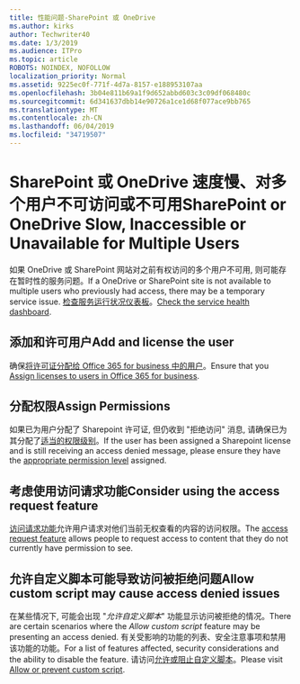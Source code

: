 ```yaml
---
title: 性能问题-SharePoint 或 OneDrive
ms.author: kirks
author: Techwriter40
ms.date: 1/3/2019
ms.audience: ITPro
ms.topic: article
ROBOTS: NOINDEX, NOFOLLOW
localization_priority: Normal
ms.assetid: 9225ec0f-771f-4d7a-8157-e188953107aa
ms.openlocfilehash: 3b04e811b69a1f9d652abbd603c3c09df068480c
ms.sourcegitcommit: 6d341637dbb14e90726a1ce1d68f077ace9bb765
ms.translationtype: MT
ms.contentlocale: zh-CN
ms.lasthandoff: 06/04/2019
ms.locfileid: "34719507"
---
```

# <a name="sharepoint-or-onedrive-slow-inaccessible-or-unavailable-for-multiple-users"></a><span data-ttu-id="a779f-102">SharePoint 或 OneDrive 速度慢、对多个用户不可访问或不可用</span><span class="sxs-lookup"><span data-stu-id="a779f-102">SharePoint or OneDrive Slow, Inaccessible or Unavailable for Multiple Users</span></span>

<span data-ttu-id="a779f-103">如果 OneDrive 或 SharePoint 网站对之前有权访问的多个用户不可用, 则可能存在暂时性的服务问题。</span><span class="sxs-lookup"><span data-stu-id="a779f-103">If a OneDrive or SharePoint site is not available to multiple users who previously had access, there may be a temporary service issue.</span></span> <span data-ttu-id="a779f-104">[检查服务运行状况仪表板](https://portal.office.com/adminportal/home#/servicehealth)。</span><span class="sxs-lookup"><span data-stu-id="a779f-104">[Check the service health dashboard](https://portal.office.com/adminportal/home#/servicehealth).</span></span>

## <a name="add-and-license-the-user"></a><span data-ttu-id="a779f-105">添加和许可用户</span><span class="sxs-lookup"><span data-stu-id="a779f-105">Add and license the user</span></span>

<span data-ttu-id="a779f-106">确保[将许可证分配给 Office 365 for business 中的用户](https://docs.microsoft.com/en-us/office365/admin/subscriptions-and-billing/assign-licenses-to-users?view=o365-worldwide&amp;tabs=One)。</span><span class="sxs-lookup"><span data-stu-id="a779f-106">Ensure that you [Assign licenses to users in Office 365 for business](https://docs.microsoft.com/en-us/office365/admin/subscriptions-and-billing/assign-licenses-to-users?view=o365-worldwide&amp;tabs=One).</span></span>


## <a name="assign-permissions"></a><span data-ttu-id="a779f-107">分配权限</span><span class="sxs-lookup"><span data-stu-id="a779f-107">Assign Permissions</span></span>

<span data-ttu-id="a779f-108">如果已为用户分配了 Sharepoint 许可证, 但仍收到 "拒绝访问" 消息, 请确保已为其分配了[适当的权限级别](https://docs.microsoft.com/en-us/sharepoint/understanding-permission-levels)。</span><span class="sxs-lookup"><span data-stu-id="a779f-108">If the user has been assigned a Sharepoint license and is still receiving an access denied message, please ensure they have the [appropriate permission level](https://docs.microsoft.com/en-us/sharepoint/understanding-permission-levels) assigned.</span></span>

## <a name="consider-using-the-access-request-feature"></a><span data-ttu-id="a779f-109">考虑使用访问请求功能</span><span class="sxs-lookup"><span data-stu-id="a779f-109">Consider using the access request feature</span></span>

<span data-ttu-id="a779f-110">[访问请求功能](https://support.office.com/en-us/article/Set-up-and-manage-access-requests-94B26E0B-2822-49D4-929A-8455698654B3)允许用户请求对他们当前无权查看的内容的访问权限。</span><span class="sxs-lookup"><span data-stu-id="a779f-110">The [access request feature](https://support.office.com/en-us/article/Set-up-and-manage-access-requests-94B26E0B-2822-49D4-929A-8455698654B3) allows people to request access to content that they do not currently have permission to see.</span></span>

## <a name="allow-custom-script-may-cause-access-denied-issues"></a><span data-ttu-id="a779f-111">允许自定义脚本可能导致访问被拒绝问题</span><span class="sxs-lookup"><span data-stu-id="a779f-111">Allow custom script may cause access denied issues</span></span>

<span data-ttu-id="a779f-112">在某些情况下, 可能会出现 "*允许自定义脚本*" 功能显示访问被拒绝的情况。</span><span class="sxs-lookup"><span data-stu-id="a779f-112">There are certain scenarios where the *Allow custom script* feature may be presenting an access denied.</span></span> <span data-ttu-id="a779f-113">有关受影响的功能的列表、安全注意事项和禁用该功能的功能。</span><span class="sxs-lookup"><span data-stu-id="a779f-113">For a list of features affected, security considerations and the ability to disable the feature.</span></span> <span data-ttu-id="a779f-114">请访问[允许或阻止自定义脚本](https://docs.microsoft.com/en-us/sharepoint/allow-or-prevent-custom-script)。</span><span class="sxs-lookup"><span data-stu-id="a779f-114">Please visit [Allow or prevent custom script](https://docs.microsoft.com/en-us/sharepoint/allow-or-prevent-custom-script).</span></span>


